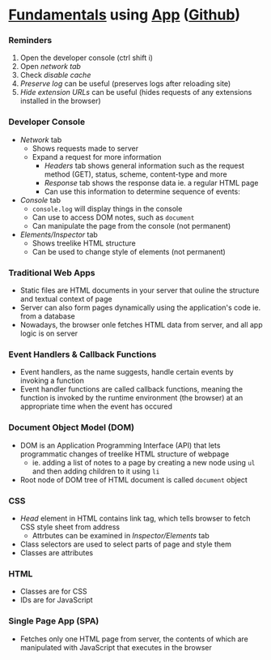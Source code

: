 # [Fundamentals](https://fullstackopen.com/en/part0/fundamentals_of_web_apps#loading-a-page-containing-java-script-review) using [App](https://studies.cs.helsinki.fi/exampleapp/) ([Github](https://github.com/mluukkai/example_app))

### Reminders
1. Open the developer console (ctrl shift i)
2. Open _network tab_
3. Check _disable cache_
4. _Preserve log_ can be useful (preserves logs after reloading site)
5. _Hide extension URLs_ can be useful (hides requests of any extensions installed in the browser)

### Developer Console
- _Network_ tab
  - Shows requests made to server
  - Expand a request for more information
    - _Headers_ tab shows general information such as the request method (GET), status, scheme, content-type and more
    - _Response_ tab shows the response data ie. a regular HTML page
    - Can use this information to determine sequence of events:
- _Console_ tab
  - `console.log` will display things in the console
  - Can use to access DOM notes, such as `document`
  - Can manipulate the page from the console (not permanent)
- _Elements/Inspector_ tab
  - Shows treelike HTML structure
  - Can be used to change style of elements (not permanent)

### Traditional Web Apps
- Static files are HTML documents in your server that ouline the structure and textual context of page
- Server can also form pages dynamically using the application's code ie. from a database
- Nowadays, the browser onle fetches HTML data from server, and all app logic is on server

### Event Handlers & Callback Functions
- Event handlers, as the name suggests, handle certain events by invoking a function
- Event handler functions are called callback functions, meaning the function is invoked by the runtime environment (the browser) at an appropriate time when the event has occured

### Document Object Model (DOM)
- DOM is an Application Programming Interface (API) that lets programmatic changes of treelike HTML structure of webpage
  - ie. adding a list of notes to a page by creating a new node using `ul` and then adding children to it using `li`
- Root node of DOM tree of HTML document is called `document` object

### CSS
- _Head_ element in HTML contains link tag, which tells browser to fetch CSS style sheet from address 
  - Attrbutes can be examined in _Inspector/Elements_ tab
- Class selectors are used to select parts of page and style them
- Classes are attributes 

### HTML 
- Classes are for CSS
- IDs are for JavaScript

### Single Page App (SPA) 
- Fetches only one HTML page from server, the contents of which are manipulated with JavaScript that executes in the browser